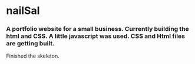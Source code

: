 # nailSal
### A portfolio website for a small business. Currently building the html and CSS. A little javascript was used. CSS and Html files are getting built.
Finished the skeleton.
